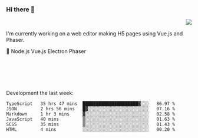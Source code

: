 ### Hi there 👋

<img align="right" src="https://github-readme-stats.vercel.app/api?username=jasonpanggo"/>

<br>
<p align="left">
I'm currently working on a web editor making H5 pages using Vue.js and Phaser.
</p>
<p align="left">
📖 Node.js Vue.js Electron Phaser
</p>
<br>
<br>
<br>
<br>

Development the last week:
<!--START_SECTION:waka-->

```text
TypeScript   35 hrs 47 mins  █████████████████████▓░░░   86.97 %
JSON         2 hrs 56 mins   █▓░░░░░░░░░░░░░░░░░░░░░░░   07.16 %
Markdown     1 hr 3 mins     ▓░░░░░░░░░░░░░░░░░░░░░░░░   02.58 %
JavaScript   40 mins         ▒░░░░░░░░░░░░░░░░░░░░░░░░   01.63 %
SCSS         35 mins         ▒░░░░░░░░░░░░░░░░░░░░░░░░   01.43 %
HTML         4 mins          ░░░░░░░░░░░░░░░░░░░░░░░░░   00.20 %
```

<!--END_SECTION:waka-->

<!--
**JASONPANGGO/jasonpanggo** is a ✨ _special_ ✨ repository because its `README.md` (this file) appears on your GitHub profile.

Here are some ideas to get you started:

- 🔭 I’m currently working on ...
- 🌱 I’m currently learning ...
- 👯 I’m looking to collaborate on ...
- 🤔 I’m looking for help with ...
- 💬 Ask me about ...
- 📫 How to reach me: ...
- 😄 Pronouns: ...
- ⚡ Fun fact: ...
-->
